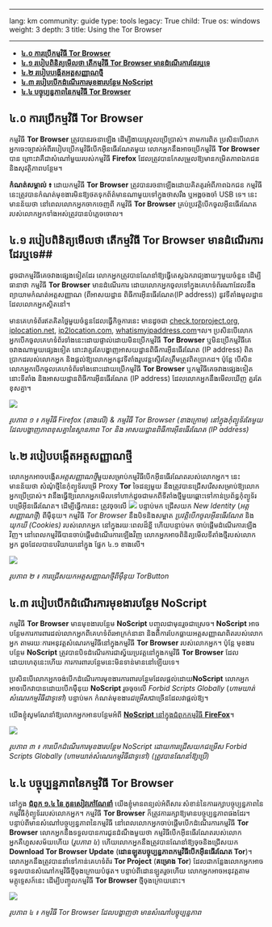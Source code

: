 

---

lang: km
community: guide
type: tools
legacy: True
child: True
os: windows
weight: 3
depth: 3
title: Using the Tor Browser

---

- [**៤.០ ការប្រើកម្មវិធី Tor Browser**](#4.0)
- [**៤.១ របៀបពិនិត្យមើលថា តើកម្មវិធី Tor Browser មានដំណើរការដែរឬទេ**](#4.1)
- [**៤.២ របៀបបង្កើតអត្តសញ្ញាណថ្មី**](#4.2)
- [**៤.៣ របៀបបើកដំណើរការមុខងារបន្ថែម NoScript**](#4.3)
- [**៤.៤ បច្ចុប្បន្នភាពនៃកម្មវិធី Tor Browser**](#4.3)


<a name="4.0"></a>
## ៤.០ ការប្រើកម្មវិធី Tor Browser ##

កម្មវិធី **Tor Browser** ត្រូវបានរចនាឡើង ដើម្បីងាយស្រួលប្រើប្រាស់។ តាមការពិត ប្រសិនបើលោកអ្នកចេះច្បាស់អំពីរបៀបប្រើកម្មវិធីបើកអ៊ីនធើរណែតមួយ លោកអ្នកនឹងអាចប្រើកម្មវិធី **Tor Browser** បាន ព្រោះវាគឺជាសំណៅមួយរបស់កម្មវិធី **Firefox** ដែលត្រូវបានកែសម្រួលឱ្យមានកម្រិតភាពឯកជននិងសុវត្ថិភាពបន្ថែម។

**កំណត់សម្គាល់ ៖** ដោយកម្មវិធី **Tor Browser** ត្រូវបានរចនាឡើងដោយគិតគូរអំពីភាពឯកជន កម្មវិធីនេះត្រូវបានកំណត់មុខងារមិនឱ្យថតទុកព័ត៌មានណាមួយទៅក្នុងថាសរឹង ឬអង្គចងចាំ USB ទេ។ នេះមានន័យថា នៅពេលលោកអ្នកចាកចេញពី  កម្មវិធី **Tor Browser** គ្រប់ប្រវត្តិបើកចូលអ៊ីនធើរណែតរបស់លោកអ្នកទាំងអស់ត្រូវបានបំភ្លេចចោល។

<a name="4.1"></a>
## ៤.១ របៀបពិនិត្យមើលថា តើកម្មវិធី Tor Browser មានដំណើរការដែរឬទេ##

ដូចជាកម្មវិធីគេចវាងផ្សេងទៀតដែរ  លោកអ្នកត្រូវបានណែនាំឱ្យធ្វើតេស្តឯករាជ្យងាយៗមួយចំនួន ដើម្បីធានាថា កម្មវិធី **Tor Browser** មានដំណើរការ ដោយលោកអ្នកចូលទៅក្នុងគេហទំព័រណាដែលនឹងព្យាយាមកំណត់អត្តសញ្ញាណ (ពីអាសយដ្ឋាន ពិធីការអ៊ីនធើរណែត(IP address)) នូវទីតាំងមូលដ្ឋានដែលលោកអ្នកស្ថិតនៅ។

មានគេហទំព័រឥតគិតថ្លៃមួយចំនួនដែលធ្វើកិច្ចការនេះ មានដូចជា [check.torproject.org](https://check.torproject.org), [iplocation.net](http://www.iplocation.net/), [ip2location.com](http://www.ip2location.com/), [whatismyipaddress.com](http://whatismyipaddress.com/)។ល។ ប្រសិនបើលោកអ្នកបើកចូលគេហទំព័រទាំងនេះដោយផ្ទាល់ដោយមិនប្រើកម្មវិធី **Tor Browser** ឬមិនប្រើកម្មវិធីគេចវាងណាមួយផ្សេងទៀត នោះវាគួរតែបង្ហាញអាសយដ្ឋានពិធីការអ៊ីនធើរណែត (IP address) ពិតប្រាកដរបស់លោកអ្នក និងផ្តល់ឱ្យលោកអ្នកនូវទីតាំងរូបវន្តស្ទើរតែត្រឹមត្រូវពិតប្រាកដ។ ប៉ុន្តែ បើសិនលោកអ្នកបើកចូលគេហទំព័រទាំងនោះដោយប្រើកម្មវិធី **Tor Browser** ឬកម្មវិធីគេចវាងផ្សេងទៀត  នោះទីតាំង និងអាសយដ្ឋានពិធីការអ៊ីនធើរណែត (IP address) ដែលលោកអ្នកនឹងមើលឃើញ គួរតែខុសគ្នា។

![](/sbox/screen/tor-en-1/031.png)

*រូបភាព ១ ៖ កម្មវិធី Firefox (ខាងលើ) & កម្មវិធី Tor Browser (ខាងក្រោម) នៅក្នុងកុំព្យូទ័រតែមួយ ដែលបង្ហាញភាពខុសគ្នានៃស្ថានភាព Tor និង អាសយដ្ឋានពិធីការអ៊ីនធើរណែត (IP address)*

<a name="4.2"></a>
## ៤.២ របៀបបង្កើតអត្តសញ្ញាណថ្មី ##

លោកអ្នកអាចបង្កើត*អត្តសញ្ញាណថ្មី*មួយសម្រាប់កម្មវិធីបើកអ៊ីនធើរណែតរបស់លោកអ្នក។ នេះមានន័យថា សំណុំថ្មីនៃកុំព្យូទ័របម្រើ Proxy **Tor** ចៃដន្យមួយ នឹងត្រូវបានជ្រើសរើសសម្រាប់ឱ្យលោកអ្នកប្រើប្រាស់។ វានឹងធ្វើឱ្យលោកអ្នកមើលទៅហាក់ដូចជាមកពីទីតាំងថ្មីមួយឆ្ពោះទៅកាន់ប្រព័ន្ធកុំព្យូទ័របម្រើអ៊ីនធើរណែត។ ដើម្បីធ្វើការនេះ ត្រូវចុចលើ ![](/sbox/screen/tor-en-1/022.png) បន្ទាប់មក ជ្រើសយក *New Identity* (*អត្តសញ្ញាណថ្មី*) ពីម៉ឺនុយ។  កម្មវិធី *Tor Browser* នឹងបិទនិងសម្អាត *ប្រវត្តិបើកចូលអ៊ីនធើរណែត* និង *ឃុកឃី (Cookies)* របស់លោកអ្នក នៅក្នុងរយៈពេលដ៏ខ្លី ហើយបន្ទាប់មក ចាប់ផ្តើមដំណើរការឡើងវិញ។ នៅពេលកម្មវិធីបានចាប់ផ្តើមដំណើរការឡើងវិញ លោកអ្នកអាចពិនិត្យមើលទីតាំងថ្មីរបស់លោកអ្នក ដូចដែលបានបរិយាយនៅក្នុង ផ្នែក ៤.១ ខាងលើ។

![](/sbox/screen/tor-en-1/032.png)

*រូបភាព ២ ៖ ការជ្រើសយកអត្តសញ្ញាណថ្មីពីម៉ឺនុយ TorButton*

<a name="4.3"></a>
## ៤.៣ របៀបបើកដំណើរការមុខងារបន្ថែម NoScript ##

កម្មវិធី **Tor Browser** មានមុខងារបន្ថែម **NoScript** បញ្ចូលជាមុនរួចជាស្រេច។ **NoScript** អាចបន្ថែមការការពារដល់លោកអ្នកពីគេហទំព័រអាក្រក់នានា និងពីការបែកធ្លាយអត្តសញ្ញាណពិតរបស់លោកអ្នក តាមរយៈការអនុវត្តសំណេរកម្មវិធីនៅក្នុងកម្មវិធី **Tor Browser** របស់លោកអ្នក។ ប៉ុន្តែ មុខងារបន្ថែម **NoScript** ត្រូវបានបិទដំណើរការជាស្វ័យប្រវត្តនៅក្នុងកម្មវិធី **Tor Browser** ដែលដោយហេតុនេះហើយ ការការពារបន្ថែមនេះមិនទាន់មាននៅឡើយទេ។

ប្រសិនបើលោកអ្នកចង់បើកដំណើរការមុខងារការពារបន្ថែមដែលផ្តល់ដោយ**NoScript**  លោកអ្នកអាចបើកវាបានដោយបើកម៉ឺនុយ **NoScript** រួចចុចលើ *Forbid Scripts Globally* (*ហាមឃាត់សំណេរកម្មវិធីជាទូទៅ*) បន្ទាប់មក កំណត់មុខងារ*ជម្រើស*ជាច្រើនដែលវាផ្តល់ឱ្យ។ 

យើងខ្ញុំសូមណែនាំឱ្យលោកអ្នកអានបន្ថែមអំពី [**NoScript** នៅក្នុងជំពូកកម្មវិធី **FireFox**](/km/firefox_noscript)។

![](/sbox/screen/tor-en-1/033.png)

*រូបភាព ៣ ៖ ការបើកដំណើរការមុខងារបន្ថែម NoScript ដោយការជ្រើសយកជម្រើស Forbid Scripts Globally (ហាមឃាត់សំណេរកម្មវិធីជាទូទៅ) (ត្រូវបានណែនាំឱ្យប្រើ)*

<a name="4.4"></a>
## ៤.៤ បច្ចុប្បន្នភាពនៃកម្មវិធី Tor Browser ##

នៅក្នុង **[ជំពូក ១.៤ នៃ កូនសៀវភៅណែនាំ](/km/chapter_1_4)** យើងខ្ញុំមានពន្យល់អំពីសារៈសំខាន់នៃការរក្សាបច្ចុប្បន្នភាពនៃកម្មវិធីកុំព្យូទ័ររបស់លោកអ្នក។ កម្មវិធី **Tor Browser** ក៏ត្រូវការរក្សាឱ្យមានបច្ចុប្បន្នភាពផងដែរ។ បន្ទាប់ពីមានសំណៅបច្ចុប្បន្នភាពនៃកម្មវិធី នៅពេលលោកអ្នកចាប់ផ្តើមបើកដំណើរការកម្មវិធី **Tor Browser**  លោកអ្នកនឹងទទួលបានការជូនដំណឹងមួយថា កម្មវិធីបើកអ៊ីនធើរណែតរបស់លោកអ្នកគឺហួសសម័យហើយ (*រូបភាព ៤*) ហើយលោកអ្នកនឹងត្រូវបានណែនាំឱ្យចុចនិងជ្រើសយក **Download Tor Browser Update** (**ដោនឡូតបច្ចុប្បន្នភាពកម្មវិធីបើកអ៊ីនធើរណែត Tor**)។ លោកអ្នកនឹងត្រូវបាននាំទៅកាន់គេហទំព័រ **Tor Project** (**គម្រោង Tor**) ដែលជាកន្លែងលោកអ្នកអាចទទួលបានសំណៅកម្មវិធីថ្មីចុងក្រោយបំផុត។ បន្ទាប់ពីដោនឡូតរួចហើយ លោកអ្នកអាចអនុវត្តតាមមគ្គុទ្ទេសក៍នេះ ដើម្បីបញ្ចូលកម្មវិធី **Tor Browser** ថ្មីចុងក្រោយនោះ។


![](/sbox/screen/tor-en-1/034.png)

*រូបភាព ៤ ៖ កម្មវិធី Tor Browser ដែលបង្ហាញថា មានសំណៅបច្ចុប្បន្នភាព*

